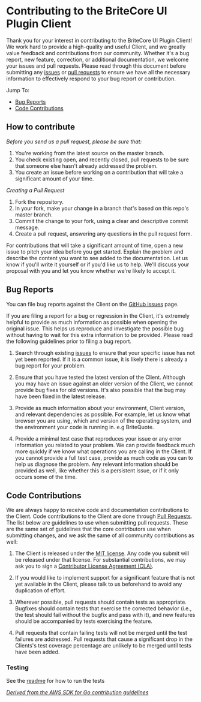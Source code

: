 # Contributing to the BriteCore UI Plugin Client

Thank you for your interest in contributing to the BriteCore UI Plugin Client!
We work hard to provide a high-quality and useful Client, and we greatly value
feedback and contributions from our community. Whether it's a bug report,
new feature, correction, or additional documentation, we welcome your issues
and pull requests. Please read through this document before submitting any
[issues] or [pull requests][pr] to ensure we have all the necessary information to
effectively respond to your bug report or contribution.

Jump To:

* [Bug Reports](#Bug-Reports)
* [Code Contributions](#Code-Contributions)

## How to contribute

*Before you send us a pull request, please be sure that:*

1. You're working from the latest source on the master branch.
2. You check existing open, and recently closed, pull requests to be sure
   that someone else hasn't already addressed the problem.
3. You create an issue before working on a contribution that will take a
   significant amount of your time.

*Creating a Pull Request*

1. Fork the repository.
2. In your fork, make your change in a branch that's based on this repo's master branch.
3. Commit the change to your fork, using a clear and descriptive commit message.
4. Create a pull request, answering any questions in the pull request form.

For contributions that will take a significant amount of time, open a new
issue to pitch your idea before you get started. Explain the problem and
describe the content you want to see added to the documentation. Let us know
if you'll write it yourself or if you'd like us to help. We'll discuss your
proposal with you and let you know whether we're likely to accept it.

## Bug Reports

You can file bug reports against the Client on the [GitHub issues][issues] page.

If you are filing a report for a bug or regression in the Client, it's extremely
helpful to provide as much information as possible when opening the original
issue. This helps us reproduce and investigate the possible bug without having
to wait for this extra information to be provided. Please read the following
guidelines prior to filing a bug report.

1. Search through existing [issues][] to ensure that your specific issue has
   not yet been reported. If it is a common issue, it is likely there is
   already a bug report for your problem.

2. Ensure that you have tested the latest version of the Client. Although you
   may have an issue against an older version of the Client, we cannot provide
   bug fixes for old versions. It's also possible that the bug may have been
   fixed in the latest release.

3. Provide as much information about your environment, Client version, and
   relevant dependencies as possible. For example, let us know what browser
   you are using, which and version of the operating system, and the
   environment your code is running in. e.g BriteQuote.

4. Provide a minimal test case that reproduces your issue or any error
   information you related to your problem. We can provide feedback much
   more quickly if we know what operations you are calling in the Client. If
   you cannot provide a full test case, provide as much code as you can
   to help us diagnose the problem. Any relevant information should be provided
   as well, like whether this is a persistent issue, or if it only occurs
   some of the time.

## Code Contributions

We are always happy to receive code and documentation contributions to the Client.
Code contributions to the Client are done through [Pull Requests][pr]. The list below are guidelines to use when submitting pull requests. These are the
same set of guidelines that the core contributors use when submitting changes, and we ask the same of all community contributions as well:

1. The Client is released under the [MIT license][license]. Any code you submit
   will be released under that license. For substantial contributions, we may
   ask you to sign a [Contributor License Agreement (CLA)][cla].

2. If you would like to implement support for a significant feature that is not
   yet available in the Client, please talk to us beforehand to avoid any
   duplication of effort.

3. Wherever possible, pull requests should contain tests as appropriate.
   Bugfixes should contain tests that exercise the corrected behavior (i.e., the
   test should fail without the bugfix and pass with it), and new features
   should be accompanied by tests exercising the feature.

4. Pull requests that contain failing tests will not be merged until the test
   failures are addressed. Pull requests that cause a significant drop in the
   Clients's test coverage percentage are unlikely to be merged until tests have
   been added.

### Testing

See the [readme] for how to run the tests


[issues]: https://github.com/britecore/ui-plugins-client/issues
[pr]: https://github.com/britecore/ui-plugins-client/pulls
[license]: ../LICENSE.md
[cla]: http://en.wikipedia.org/wiki/Contributor_License_Agreement
[releasenotes]: https://github.com/britecore/ui-plugins-client/releases
[readme]: ../README.md

[_Derived from the AWS SDK for Go contribution guidelines_](https://github.com/aws/aws-sdk-go/blob/master/CONTRIBUTING.md)
